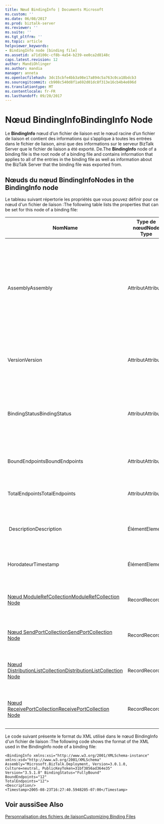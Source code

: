 ```yaml
---
title: Nœud BindingInfo | Documents Microsoft
ms.custom: ''
ms.date: 06/08/2017
ms.prod: biztalk-server
ms.reviewer: ''
ms.suite: ''
ms.tgt_pltfrm: ''
ms.topic: article
helpviewer_keywords:
- BindingInfo node [binding file]
ms.assetid: a71d100c-cf8b-4a54-b239-ee0ca2d8148c
caps.latest.revision: 12
author: MandiOhlinger
ms.author: mandia
manager: anneta
ms.openlocfilehash: 3dc15cbfe4bb3a98e17a894c5a763c0ca18bdcb3
ms.sourcegitcommit: cb908c540d8f1a692d01dc8f313e16cb4b4e696d
ms.translationtype: MT
ms.contentlocale: fr-FR
ms.lasthandoff: 09/20/2017
---
```

# <a name="bindinginfo-node"></a><span data-ttu-id="bb146-102">Nœud BindingInfo</span><span class="sxs-lookup"><span data-stu-id="bb146-102">BindingInfo Node</span></span>
<span data-ttu-id="bb146-103">Le **BindingInfo** nœud d’un fichier de liaison est le nœud racine d’un fichier de liaison et contient des informations qui s’applique à toutes les entrées dans le fichier de liaison, ainsi que des informations sur le serveur BizTalk Server que le fichier de liaison a été exporté. De.</span><span class="sxs-lookup"><span data-stu-id="bb146-103">The **BindingInfo** node of a binding file is the root node of a binding file and contains information that applies to all of the entries in the binding file as well as information about the BizTalk Server that the binding file was exported from.</span></span>  
  
## <a name="nodes-in-the-bindinginfo-node"></a><span data-ttu-id="bb146-104">Nœuds du nœud BindingInfo</span><span class="sxs-lookup"><span data-stu-id="bb146-104">Nodes in the BindingInfo node</span></span>  
 <span data-ttu-id="bb146-105">Le tableau suivant répertorie les propriétés que vous pouvez définir pour ce nœud d'un fichier de liaison :</span><span class="sxs-lookup"><span data-stu-id="bb146-105">The following table lists the properties that can be set for this node of a binding file:</span></span>  
  
|<span data-ttu-id="bb146-106">**Nom**</span><span class="sxs-lookup"><span data-stu-id="bb146-106">**Name**</span></span>|<span data-ttu-id="bb146-107">**Type de nœud**</span><span class="sxs-lookup"><span data-stu-id="bb146-107">**Node Type**</span></span>|<span data-ttu-id="bb146-108">**Type de données**</span><span class="sxs-lookup"><span data-stu-id="bb146-108">**Data Type**</span></span>|<span data-ttu-id="bb146-109">**Description**</span><span class="sxs-lookup"><span data-stu-id="bb146-109">**Description**</span></span>|<span data-ttu-id="bb146-110">**Restrictions**</span><span class="sxs-lookup"><span data-stu-id="bb146-110">**Restrictions**</span></span>|<span data-ttu-id="bb146-111">**Commentaires**</span><span class="sxs-lookup"><span data-stu-id="bb146-111">**Comments**</span></span>|  
|--------------|-------------------|-------------------|---------------------|----------------------|------------------|  
|<span data-ttu-id="bb146-112">Assembly</span><span class="sxs-lookup"><span data-stu-id="bb146-112">Assembly</span></span>|<span data-ttu-id="bb146-113">Attribut</span><span class="sxs-lookup"><span data-stu-id="bb146-113">Attribute</span></span>|<span data-ttu-id="bb146-114">xs:string</span><span class="sxs-lookup"><span data-stu-id="bb146-114">xs:string</span></span>|<span data-ttu-id="bb146-115">Indique les informations pour la dll Microsoft.BizTalk.Deployment utilisée lors de la création du fichier de liaison.</span><span class="sxs-lookup"><span data-stu-id="bb146-115">Specifies information for the Microsoft.BizTalk.Deployment dll used when creating the binding file.</span></span> <span data-ttu-id="bb146-116">Inclut les attributs Version, Culture et PublicKeyToken séparés par des virgules pour cet assembly.</span><span class="sxs-lookup"><span data-stu-id="bb146-116">Includes comma separated Version, Culture, and PublicKeyToken attributes for this assembly.</span></span>|<span data-ttu-id="bb146-117">Requis</span><span class="sxs-lookup"><span data-stu-id="bb146-117">Required</span></span>|<span data-ttu-id="bb146-118">Valeur par défaut : **« Microsoft.BizTalk.Deployment, Version = 3.0.1.0, Culture = neutral, PublicKeyToken = 31bf3856ad364e35 »**</span><span class="sxs-lookup"><span data-stu-id="bb146-118">Default value: **"Microsoft.BizTalk.Deployment, Version=3.0.1.0, Culture=neutral, PublicKeyToken=31bf3856ad364e35"**</span></span>|  
|<span data-ttu-id="bb146-119">Version</span><span class="sxs-lookup"><span data-stu-id="bb146-119">Version</span></span>|<span data-ttu-id="bb146-120">Attribut</span><span class="sxs-lookup"><span data-stu-id="bb146-120">Attribute</span></span>|<span data-ttu-id="bb146-121">xs:string</span><span class="sxs-lookup"><span data-stu-id="bb146-121">xs:string</span></span>|<span data-ttu-id="bb146-122">Indique la version de BizTalk Server dans laquelle le fichier de liaison a été généré.</span><span class="sxs-lookup"><span data-stu-id="bb146-122">Specifies the version of BizTalk Server that the binding file was generated on.</span></span>|<span data-ttu-id="bb146-123">Requis</span><span class="sxs-lookup"><span data-stu-id="bb146-123">Required</span></span>|<span data-ttu-id="bb146-124">Valeur par défaut : **3.5.1.0**</span><span class="sxs-lookup"><span data-stu-id="bb146-124">Default value: **3.5.1.0**</span></span>|  
|<span data-ttu-id="bb146-125">BindingStatus</span><span class="sxs-lookup"><span data-stu-id="bb146-125">BindingStatus</span></span>|<span data-ttu-id="bb146-126">Attribut</span><span class="sxs-lookup"><span data-stu-id="bb146-126">Attribute</span></span>|<span data-ttu-id="bb146-127">BindingState (SimpleType)</span><span class="sxs-lookup"><span data-stu-id="bb146-127">BindingState (SimpleType)</span></span>|<span data-ttu-id="bb146-128">Indique l'état de liaison des artefacts exportés avec le fichier de liaison.</span><span class="sxs-lookup"><span data-stu-id="bb146-128">Specifies the binding status of the artifacts exported with the binding file.</span></span>|<span data-ttu-id="bb146-129">Requis</span><span class="sxs-lookup"><span data-stu-id="bb146-129">Required</span></span>|<span data-ttu-id="bb146-130">Valeur par défaut : Aucun</span><span class="sxs-lookup"><span data-stu-id="bb146-130">Default value: None</span></span><br /><br /> <span data-ttu-id="bb146-131">Valeurs valides :</span><span class="sxs-lookup"><span data-stu-id="bb146-131">Valid values:</span></span><br /><br /> <span data-ttu-id="bb146-132">-Inconnu</span><span class="sxs-lookup"><span data-stu-id="bb146-132">-   Unknown</span></span><br /><span data-ttu-id="bb146-133">-NoBindings</span><span class="sxs-lookup"><span data-stu-id="bb146-133">-   NoBindings</span></span><br /><span data-ttu-id="bb146-134">-Indépendant</span><span class="sxs-lookup"><span data-stu-id="bb146-134">-   Unbound</span></span><br /><span data-ttu-id="bb146-135">-PartiallyBound</span><span class="sxs-lookup"><span data-stu-id="bb146-135">-   PartiallyBound</span></span><br /><span data-ttu-id="bb146-136">-FullyBound</span><span class="sxs-lookup"><span data-stu-id="bb146-136">-   FullyBound</span></span>|  
|<span data-ttu-id="bb146-137">BoundEndpoints</span><span class="sxs-lookup"><span data-stu-id="bb146-137">BoundEndpoints</span></span>|<span data-ttu-id="bb146-138">Attribut</span><span class="sxs-lookup"><span data-stu-id="bb146-138">Attribute</span></span>|<span data-ttu-id="bb146-139">xs:int</span><span class="sxs-lookup"><span data-stu-id="bb146-139">xs:int</span></span>|<span data-ttu-id="bb146-140">Indique le nombre de points de terminaison liés dans le fichier de liaison.</span><span class="sxs-lookup"><span data-stu-id="bb146-140">Specifies the number of bound endpoints in the binding file.</span></span>|<span data-ttu-id="bb146-141">Requis</span><span class="sxs-lookup"><span data-stu-id="bb146-141">Required</span></span>|<span data-ttu-id="bb146-142">Valeur par défaut : **0**</span><span class="sxs-lookup"><span data-stu-id="bb146-142">Default value: **0**</span></span>|  
|<span data-ttu-id="bb146-143">TotalEndpoints</span><span class="sxs-lookup"><span data-stu-id="bb146-143">TotalEndpoints</span></span>|<span data-ttu-id="bb146-144">Attribut</span><span class="sxs-lookup"><span data-stu-id="bb146-144">Attribute</span></span>|<span data-ttu-id="bb146-145">xs:int</span><span class="sxs-lookup"><span data-stu-id="bb146-145">xs:int</span></span>|<span data-ttu-id="bb146-146">Indique le nombre total de points de terminaison dans le fichier de liaison.</span><span class="sxs-lookup"><span data-stu-id="bb146-146">Specifies the total number of endpoints in the binding file.</span></span>|<span data-ttu-id="bb146-147">Requis</span><span class="sxs-lookup"><span data-stu-id="bb146-147">Required</span></span>|<span data-ttu-id="bb146-148">Valeur par défaut : **0**</span><span class="sxs-lookup"><span data-stu-id="bb146-148">Default value: **0**</span></span>|  
|<span data-ttu-id="bb146-149"> Description</span><span class="sxs-lookup"><span data-stu-id="bb146-149">Description</span></span>|<span data-ttu-id="bb146-150">Élément</span><span class="sxs-lookup"><span data-stu-id="bb146-150">Element</span></span>|<span data-ttu-id="bb146-151">xs:string</span><span class="sxs-lookup"><span data-stu-id="bb146-151">xs:string</span></span>|<span data-ttu-id="bb146-152">Spécifie une description textuelle de la section BindingInfo du fichier de liaison.</span><span class="sxs-lookup"><span data-stu-id="bb146-152">Specifies a text description of the BindingInfo section of the binding file.</span></span>|<span data-ttu-id="bb146-153">Facultatif</span><span class="sxs-lookup"><span data-stu-id="bb146-153">Not required</span></span>|<span data-ttu-id="bb146-154">Valeur par défaut : vide</span><span class="sxs-lookup"><span data-stu-id="bb146-154">Default value: empty</span></span>|  
|<span data-ttu-id="bb146-155">Horodateur</span><span class="sxs-lookup"><span data-stu-id="bb146-155">Timestamp</span></span>|<span data-ttu-id="bb146-156">Élément</span><span class="sxs-lookup"><span data-stu-id="bb146-156">Element</span></span>|<span data-ttu-id="bb146-157">xs:dateTime</span><span class="sxs-lookup"><span data-stu-id="bb146-157">xs:dateTime</span></span>|<span data-ttu-id="bb146-158">Indique à quel moment le fichier de liaison a été exporté.</span><span class="sxs-lookup"><span data-stu-id="bb146-158">Specifies when the binding file was exported.</span></span>|<span data-ttu-id="bb146-159">Requis</span><span class="sxs-lookup"><span data-stu-id="bb146-159">Required</span></span>|<span data-ttu-id="bb146-160">Valeur par défaut : heure sur le serveur BizTalk à laquelle le fichier de liaison a été exporté.</span><span class="sxs-lookup"><span data-stu-id="bb146-160">Default value: Time on the BizTalk server when the binding file was exported.</span></span>|  
|[<span data-ttu-id="bb146-161">Nœud ModuleRefCollection</span><span class="sxs-lookup"><span data-stu-id="bb146-161">ModuleRefCollection Node</span></span>](../core/modulerefcollection-node.md)|<span data-ttu-id="bb146-162">Record</span><span class="sxs-lookup"><span data-stu-id="bb146-162">Record</span></span>|<span data-ttu-id="bb146-163">ArrayOfModuleRef (ComplexType)</span><span class="sxs-lookup"><span data-stu-id="bb146-163">ArrayOfModuleRef (ComplexType)</span></span>|<span data-ttu-id="bb146-164">Nœud conteneur pour les assemblys .NET exportés avec le fichier de liaison.</span><span class="sxs-lookup"><span data-stu-id="bb146-164">Container node for the .NET assemblies exported with the binding file.</span></span>|<span data-ttu-id="bb146-165">Facultatif</span><span class="sxs-lookup"><span data-stu-id="bb146-165">Not required</span></span>|<span data-ttu-id="bb146-166">Valeur par défaut : Aucun</span><span class="sxs-lookup"><span data-stu-id="bb146-166">Default value: none</span></span>|  
|[<span data-ttu-id="bb146-167">Nœud SendPortCollection</span><span class="sxs-lookup"><span data-stu-id="bb146-167">SendPortCollection Node</span></span>](../core/sendportcollection-node.md)|<span data-ttu-id="bb146-168">Record</span><span class="sxs-lookup"><span data-stu-id="bb146-168">Record</span></span>|<span data-ttu-id="bb146-169">ArrayOfSendPort (ComplexType)</span><span class="sxs-lookup"><span data-stu-id="bb146-169">ArrayOfSendPort (ComplexType)</span></span>|<span data-ttu-id="bb146-170">Nœud conteneur pour les ports d'envoi exportés avec le fichier de liaison.</span><span class="sxs-lookup"><span data-stu-id="bb146-170">Container node for the send ports exported with the binding file.</span></span>|<span data-ttu-id="bb146-171">Facultatif</span><span class="sxs-lookup"><span data-stu-id="bb146-171">Not required</span></span>|<span data-ttu-id="bb146-172">Valeur par défaut : Aucun</span><span class="sxs-lookup"><span data-stu-id="bb146-172">Default value: none</span></span>|  
|[<span data-ttu-id="bb146-173">Nœud DistributionListCollection</span><span class="sxs-lookup"><span data-stu-id="bb146-173">DistributionListCollection Node</span></span>](../core/distributionlistcollection-node.md)|<span data-ttu-id="bb146-174">Record</span><span class="sxs-lookup"><span data-stu-id="bb146-174">Record</span></span>|<span data-ttu-id="bb146-175">ArrayOfDistributionList (ComplexType)</span><span class="sxs-lookup"><span data-stu-id="bb146-175">ArrayOfDistributionList (ComplexType)</span></span>|<span data-ttu-id="bb146-176">Nœud conteneur pour les listes de distribution exportées avec le fichier de liaison.</span><span class="sxs-lookup"><span data-stu-id="bb146-176">Container node for the distribution lists exported with the binding file.</span></span>|<span data-ttu-id="bb146-177">Facultatif</span><span class="sxs-lookup"><span data-stu-id="bb146-177">Not required</span></span>|<span data-ttu-id="bb146-178">Valeur par défaut : Aucun</span><span class="sxs-lookup"><span data-stu-id="bb146-178">Default value: none</span></span>|  
|[<span data-ttu-id="bb146-179">Nœud ReceivePortCollection</span><span class="sxs-lookup"><span data-stu-id="bb146-179">ReceivePortCollection Node</span></span>](../core/receiveportcollection-node.md)|<span data-ttu-id="bb146-180">Record</span><span class="sxs-lookup"><span data-stu-id="bb146-180">Record</span></span>|<span data-ttu-id="bb146-181">ArrayOfReceivePort (ComplexType)</span><span class="sxs-lookup"><span data-stu-id="bb146-181">ArrayOfReceivePort (ComplexType)</span></span>|<span data-ttu-id="bb146-182">Nœud conteneur pour les ports de réception exportés avec le fichier de liaison.</span><span class="sxs-lookup"><span data-stu-id="bb146-182">Container node for the receive ports exported with the binding file.</span></span>|<span data-ttu-id="bb146-183">Facultatif</span><span class="sxs-lookup"><span data-stu-id="bb146-183">Not required</span></span>|<span data-ttu-id="bb146-184">Valeur par défaut : Aucun</span><span class="sxs-lookup"><span data-stu-id="bb146-184">Default value: none</span></span>|  
  
 <span data-ttu-id="bb146-185">Le code suivant présente le format du XML utilisé dans le nœud BindingInfo d'un fichier de liaison :</span><span class="sxs-lookup"><span data-stu-id="bb146-185">The following code shows the format of the XML used in the BindingInfo node of a binding file:</span></span>  
  
```  
<BindingInfo xmlns:xsi="http://www.w3.org/2001/XMLSchema-instance" xmlns:xsd="http://www.w3.org/2001/XMLSchema"   
Assembly="Microsoft.BizTalk.Deployment, Version=3.0.1.0, Culture=neutral, PublicKeyToken=31bf3856ad364e35"   
Version="3.5.1.0" BindingStatus="FullyBound"   
BoundEndpoints="12"   
TotalEndpoints="12">  
<Description/>  
<Timestamp>2005-08-23T16:27:40.5948205-07:00</Timestamp>  
```  
  
## <a name="see-also"></a><span data-ttu-id="bb146-186">Voir aussi</span><span class="sxs-lookup"><span data-stu-id="bb146-186">See Also</span></span>  
 [<span data-ttu-id="bb146-187">Personnalisation des fichiers de liaison</span><span class="sxs-lookup"><span data-stu-id="bb146-187">Customizing Binding Files</span></span>](../core/customizing-binding-files.md)